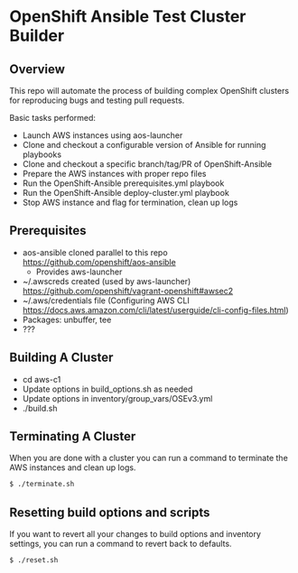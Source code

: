 # OpenShift Ansible Test Cluster Builder

## Overview

This repo will automate the process of building complex OpenShift clusters for
reproducing bugs and testing pull requests.

Basic tasks performed:
* Launch AWS instances using aos-launcher
* Clone and checkout a configurable version of Ansible for running playbooks
* Clone and checkout a specific branch/tag/PR of OpenShift-Ansible
* Prepare the AWS instances with proper repo files
* Run the OpenShift-Ansible prerequisites.yml playbook
* Run the OpenShift-Ansible deploy-cluster.yml playbook
* Stop AWS instance and flag for termination, clean up logs

## Prerequisites

* aos-ansible cloned parallel to this repo https://github.com/openshift/aos-ansible
  * Provides aws-launcher
* ~/.awscreds created (used by aws-launcher) https://github.com/openshift/vagrant-openshift#awsec2
* ~/.aws/credentials file (Configuring AWS CLI https://docs.aws.amazon.com/cli/latest/userguide/cli-config-files.html)
* Packages: unbuffer, tee
* ???

## Building A Cluster

* cd aws-c1
* Update options in build_options.sh as needed
* Update options in inventory/group_vars/OSEv3.yml
* ./build.sh

## Terminating A Cluster

When you are done with a cluster you can run a command to terminate the AWS
instances and clean up logs.

```bash
$ ./terminate.sh
```

## Resetting build options and scripts

If you want to revert all your changes to build options and inventory settings,
you can run a command to revert back to defaults.

```bash
$ ./reset.sh
```
